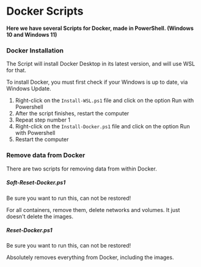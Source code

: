 # Docker Scripts

**Here we have several Scripts for Docker, made in PowerShell. (Windows 10 and Windows 11)**

### Docker Installation

The Script will install Docker Desktop in its latest version, and will use WSL for that.

To install Docker, you must first check if your Windows is up to date, via Windows Update.

1. Right-click on the `Install-WSL.ps1` file and click on the option Run with Powershell
2. After the script finishes, restart the computer
3. Repeat step number 1
4. Right-click on the `Install-Docker.ps1` file and click on the option Run with Powershell
5. Restart the computer

### Remove data from Docker

There are two scripts for removing data from within Docker.

##### Soft-Reset-Docker.ps1

Be sure you want to run this, can not be restored!

For all containers, remove them, delete networks and volumes. It just doesn't delete the images.

##### Reset-Docker.ps1

Be sure you want to run this, can not be restored!

Absolutely removes everything from Docker, including the images.
